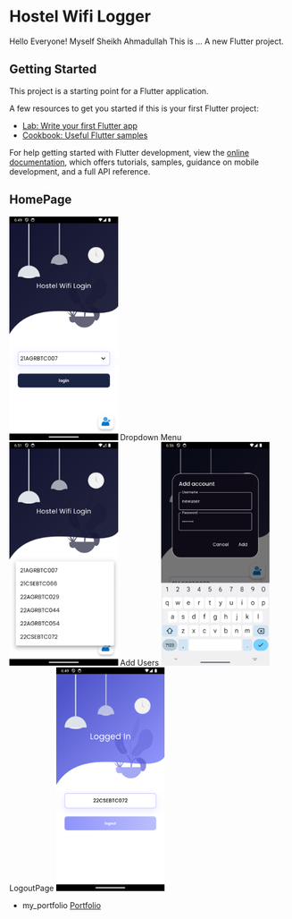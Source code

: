 # Hostel Wifi Logger
Hello Everyone!
Myself Sheikh Ahmadullah
This is ... 
A new Flutter project.

## Getting Started

This project is a starting point for a Flutter application.

A few resources to get you started if this is your first Flutter project:

- [Lab: Write your first Flutter app](https://docs.flutter.dev/get-started/codelab)
- [Cookbook: Useful Flutter samples](https://docs.flutter.dev/cookbook)

For help getting started with Flutter development, view the
[online documentation](https://docs.flutter.dev/), which offers tutorials,
samples, guidance on mobile development, and a full API reference.
## HomePage 
  <img src="scr_shots/homepage.png" height="400em" />
 Dropdown Menu
 <img src="scr_shots/dropdownmenu.png" height="400em" />
 Add Users
   <img src="scr_shots/add_user.png" height="400em" />
 LogoutPage
  <img src="scr_shots/logout_screen.png" height="400em" />


 
* my_portfolio [Portfolio](https://sk-ahmd.github.io/)
